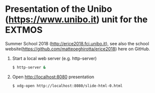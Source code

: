 # Presentation of the Unibo (https://www.unibo.it) unit for the EXTMOS
Summer School 2018 (http://erice2018.fci.unibo.it), see also the
school website(https://github.com/matteoeghirotta/erice2018) here on GitHub.

1. Start a local web server (e.g. http-server)  
   ```sh
   $ http-server &
   ```

2. Open <http://localhost:8080> presentation 
   ```sh
   $ xdg-open http://localhost:8080/slide-html-0.html
   ```
